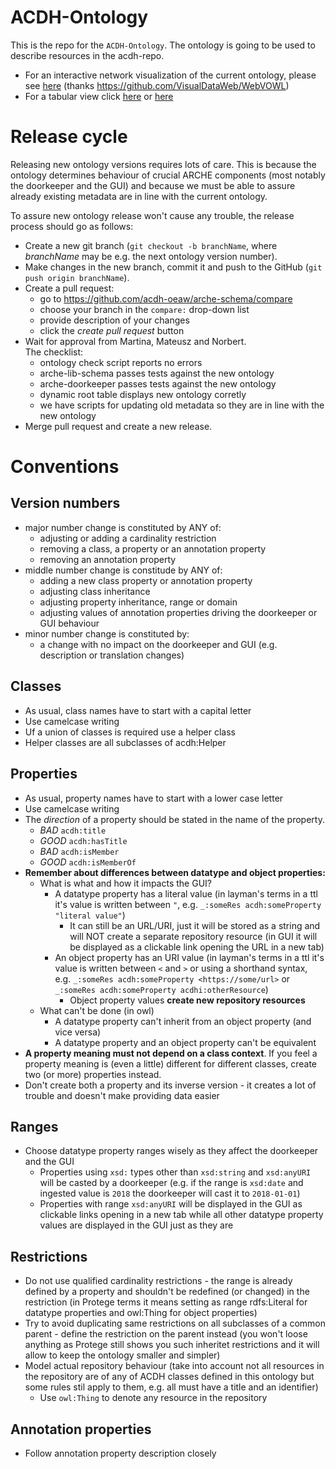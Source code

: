 # ACDH-Ontology

This is the repo for the `ACDH-Ontology`. The ontology is going to be used to describe resources in the acdh-repo.

* For an interactive network visualization of the current ontology, please see [here](https://service.tib.eu/webvowl/#iri=https%3A%2F%2Fraw.githubusercontent.com%2Facdh-oeaw%2Frepo-schema%2Fmaster%2Facdh-schema.owl) (thanks https://github.com/VisualDataWeb/WebVOWL) 
* For a tabular view click [here](https://acdh-oeaw.github.io/arche-schema/) or [here](https://arche.acdh.oeaw.ac.at/browser/api/rootTable/en?_format=html)
# Release cycle

Releasing new ontology versions requires lots of care. This is because the ontology determines behaviour of crucial ARCHE components (most notably the doorkeeper and the GUI) and because we must be able to assure already existing metadata are in line with the current ontology.

To assure new ontology release won't cause any trouble, the release process should go as follows:

* Create a new git branch (`git checkout -b branchName`, where *branchName* may be e.g. the next ontology version number).
* Make changes in the new branch, commit it and push to the GitHub (`git push origin branchName`).
* Create a pull request:
    * go to https://github.com/acdh-oeaw/arche-schema/compare
    * choose your branch in the `compare:` drop-down list
    * provide description of your changes
    * click the *create pull request* button
* Wait for approval from Martina, Mateusz and Norbert.  
  The checklist:
    * ontology check script reports no errors
    * arche-lib-schema passes tests against the new ontology
    * arche-doorkeeper passes tests against the new ontology
    * dynamic root table displays new ontology corretly
    * we have scripts for updating old metadata so they are in line with the new ontology
* Merge pull request and create a new release.

# Conventions

## Version numbers

* major number change is constituted by ANY of:
    * adjusting or adding a cardinality restriction
    * removing a class, a property or an annotation property
    * removing an annotation property
* middle number change is constitude by ANY of:
    * adding a new class property or annotation property
    * adjusting class inheritance
    * adjusting property inheritance, range or domain
    * adjusting values of annotation properties driving the doorkeeper or GUI behaviour
* minor number change is constituted by:
    * a change with no impact on the doorkeeper and GUI
      (e.g. description or translation changes)

## Classes

* As usual, class names have to start with a capital letter
* Use camelcase writing
* Uf a union of classes is required use a helper class
* Helper classes are all subclasses of acdh:Helper

## Properties

* As usual, property names have to start with a lower case letter
* Use camelcase writing
* The _direction_ of a property should be stated in the name of the property. 
    * *BAD* `acdh:title`
    * *GOOD* `acdh:hasTitle`
    * *BAD* `acdh:isMember`
    * *GOOD* `acdh:isMemberOf`
* **Remember about differences between datatype and object properties:**
    * What is what and how it impacts the GUI?
        * A datatype property has a literal value
          (in layman's terms in a ttl it's value is written between `"`, e.g. `_:someRes acdh:someProperty "literal value"`)
            * It can still be an URL/URI, just it will be stored as a string and will NOT create a separate repository resource
              (in GUI it will be displayed as a clickable link opening the URL in a new tab)
        * An object property has an URI value
          (in layman's terms in a ttl it's value is written between `<` and `>` or using a shorthand syntax, e.g. `_:someRes acdh:someProperty <https://some/url>` or `_:someRes acdh:someProperty acdhi:otherResource`)
            * Object property values **create new repository resources**
    * What can't be done (in owl)
        * A datatype property can't inherit from an object property (and vice versa)
        * A datatype property and an object property can't be equivalent
* **A property meaning must not depend on a class context**.
  If you feel a property meaning is (even a little) different for different classes, create two (or more) properties instead.
* Don't create both a property and its inverse version - it creates a lot of trouble and doesn't make providing data easier

## Ranges

* Choose datatype property ranges wisely as they affect the doorkeeper and the GUI
    * Properties using `xsd:` types other than `xsd:string` and `xsd:anyURI` will be casted by a doorkeeper
      (e.g. if the range is `xsd:date` and ingested value is `2018` the doorkeeper will cast it to `2018-01-01`)
    * Properties with range `xsd:anyURI` will be displayed in the GUI as clickable links opening in a new tab
      while all other datatype property values are displayed in the GUI just as they are

## Restrictions

* Do not use qualified cardinality restrictions - the range is already defined by a property and shouldn't be redefined (or changed) in the restriction
  (in Protege terms it means setting as range rdfs:Literal for datatype properties and owl:Thing for object properties)
* Try to avoid duplicating same restrictions on all subclasses of a common parent - define the restriction on the parent instead
  (you won't loose anything as Protege still shows you such inheritet restrictions and it will allow to keep the ontology smaller and simpler)
* Model actual repository behaviour
  (take into account not all resources in the repository are of any of ACDH classes defined in this ontology but some rules stil apply to them, e.g. all must have a title and an identifier)
    * Use `owl:Thing` to denote any resource in the repository

## Annotation properties

* Follow annotation property description closely
